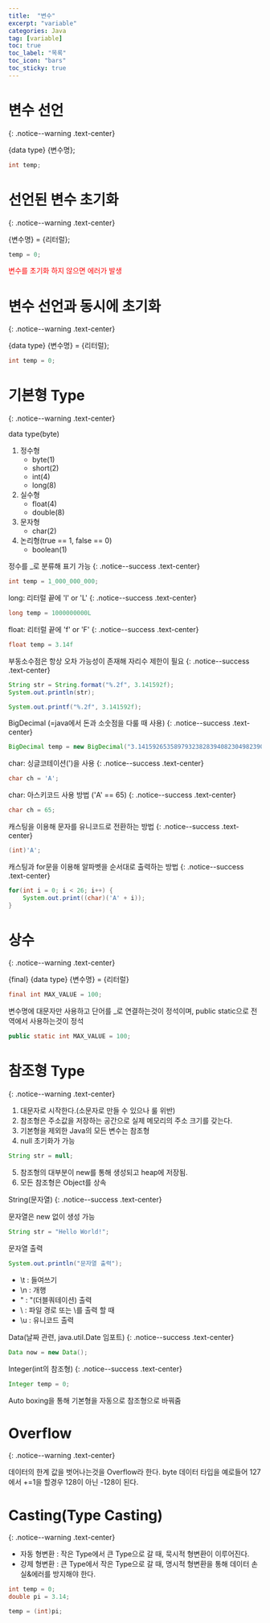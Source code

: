 ```yaml
---
title:  "변수"
excerpt: "variable"
categories: Java
tag: [variable]
toc: true
toc_label: "목록"
toc_icon: "bars"
toc_sticky: true
---
```


# 변수 선언
{: .notice--warning .text-center}

{data type} {변수명};
```java
int temp;
```

# 선언된 변수 초기화
{: .notice--warning .text-center}

{변수명} = {리터럴};
```java
temp = 0;
```
<span style="color:red">변수를 초기화 하지 않으면 에러가 발생</span>

# 변수 선언과 동시에 초기화
{: .notice--warning .text-center}

{data type} {변수명} = {리터럴};
```java
int temp = 0;
```

# 기본형 Type
{: .notice--warning .text-center}

data type(byte)

1. 정수형 
    + byte(1)
    + short(2)
    + int(4)
    + long(8)
2. 실수형
    + float(4)
    + double(8)
3. 문자형
    + char(2)
4. 논리형(true == 1, false == 0)
    + boolean(1)

정수를 _로 분류해 표기 가능
{: .notice--success .text-center}

```java
int temp = 1_000_000_000;
```

long: 리터럴 끝에 'l' or 'L'
{: .notice--success .text-center}

```java
long temp = 1000000000L
```

float: 리터럴 끝에 'f' or 'F'
{: .notice--success .text-center}

```java
float temp = 3.14f
```

부동소수점은 항상 오차 가능성이 존재해 자리수 제한이 필요
{: .notice--success .text-center}

```java
String str = String.format("%.2f", 3.141592f);
System.out.println(str);
```

```java
System.out.printf("%.2f", 3.141592f);
```

BigDecimal (=java에서 돈과 소숫점을 다룰 때 사용)
{: .notice--success .text-center}

```java
BigDecimal temp = new BigDecimal("3.141592653589793238283940823049823904");
```

char: 싱글코테이션(')을 사용
{: .notice--success .text-center}

```java
char ch = 'A';
```

char: 아스키코드 사용 방법 ('A' == 65)
{: .notice--success .text-center}

```java
char ch = 65;
```

캐스팅을 이용해 문자를 유니코드로 전환하는 방법
{: .notice--success .text-center}

```java
(int)'A';
```

캐스팅과 for문을 이용해 알파벳을 순서대로 출력하는 방법
{: .notice--success .text-center}

```java
for(int i = 0; i < 26; i++) {
    System.out.print((char)('A' + i));
}
```

# 상수
{: .notice--warning .text-center}

{final} {data type} {변수명} = {리터럴}
```java
final int MAX_VALUE = 100;
```
변수명에 대문자만 사용하고 단어를 _로 연결하는것이 정석이며,
public static으로 전역에서 사용하는것이 정석
```java
public static int MAX_VALUE = 100;
```

# 참조형 Type
{: .notice--warning .text-center}

1. 대문자로 시작한다.(소문자로 만들 수 있으나 룰 위반)
2. 참조형은 주소값을 저장하는 공간으로 실제 메모리의 주소 크기를 갖는다.
3. 기본형을 제외한 Java의 모든 변수는 참조형
4. null 초기화가 가능
```java
String str = null;
```
5. 참조형의 대부분이 new를 통해 생성되고 heap에 저장됨.
6. 모든 참조형은 Object를 상속

String(문자열)
{: .notice--success .text-center}

문자열은 new 없이 생성 가능
```java
String str = "Hello World!";
```

문자열 출력
```java
System.out.println("문자열 출력");
```

- \t : 들여쓰기
- \n : 개행
- \" : "(더블쿼테이션) 출력
- \\ : 파일 경로 또는 \를 출력 할 때
- \u : 유니코드 출력

Data(날짜 관련, java.util.Date 임포트)
{: .notice--success .text-center}

```java
Data now = new Data(); 
```

Integer(int의 참조형)
{: .notice--success .text-center}

```java
Integer temp = 0;
```
Auto boxing을 통해 기본형을 자동으로 참조형으로 바꿔줌

# Overflow
{: .notice--warning .text-center}

데이터의 한계 값을 벗어나는것을 Overflow라 한다. byte 데이터 타입을 예로들어 127에서 +=1을 할경우 128이 아닌 -128이 된다.

# Casting(Type Casting)
{: .notice--warning .text-center}

- 자동 형변환 : 작은 Type에서 큰 Type으로 갈 때, 묵시적 형변환이 이루어진다.
- 강제 형변환 : 큰 Type에서 작은 Type으로 갈 때, 명시적 형변환을 통해 데이터 손실&에러를 방지해야 한다.

```java
int temp = 0;
double pi = 3.14;

temp = (int)pi;
```